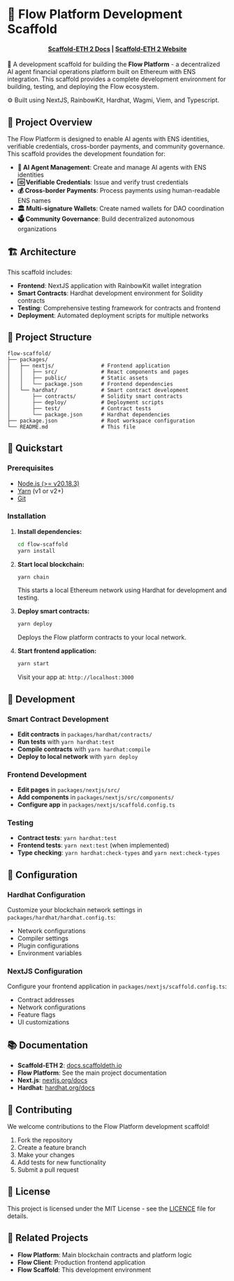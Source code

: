 # 🌊 Flow Platform Development Scaffold

<h4 align="center">
  <a href="https://docs.scaffoldeth.io">Scaffold-ETH 2 Docs</a> |
  <a href="https://scaffoldeth.io">Scaffold-ETH 2 Website</a>
</h4>

🧪 A development scaffold for building the **Flow Platform** - a decentralized AI agent financial operations platform built on Ethereum with ENS integration. This scaffold provides a complete development environment for building, testing, and deploying the Flow ecosystem.

⚙️ Built using NextJS, RainbowKit, Hardhat, Wagmi, Viem, and Typescript.

## 🎯 Project Overview

The Flow Platform is designed to enable AI agents with ENS identities, verifiable credentials, cross-border payments, and community governance. This scaffold provides the development foundation for:

- **🤖 AI Agent Management**: Create and manage AI agents with ENS identities
- **🆔 Verifiable Credentials**: Issue and verify trust credentials
- **💰 Cross-border Payments**: Process payments using human-readable ENS names
- **🏛️ Multi-signature Wallets**: Create named wallets for DAO coordination
- **🗳️ Community Governance**: Build decentralized autonomous organizations

## 🏗️ Architecture

This scaffold includes:

- **Frontend**: NextJS application with RainbowKit wallet integration
- **Smart Contracts**: Hardhat development environment for Solidity contracts
- **Testing**: Comprehensive testing framework for contracts and frontend
- **Deployment**: Automated deployment scripts for multiple networks

## 📁 Project Structure

```
flow-scaffold/
├── packages/
│   ├── nextjs/               # Frontend application
│   │   ├── src/              # React components and pages
│   │   ├── public/           # Static assets
│   │   └── package.json      # Frontend dependencies
│   └── hardhat/              # Smart contract development
│       ├── contracts/        # Solidity smart contracts
│       ├── deploy/           # Deployment scripts
│       ├── test/             # Contract tests
│       └── package.json      # Hardhat dependencies
├── package.json              # Root workspace configuration
└── README.md                 # This file
```

## 🚀 Quickstart

### Prerequisites

- [Node.js (>= v20.18.3)](https://nodejs.org/en/download/)
- [Yarn](https://yarnpkg.com/getting-started/install) (v1 or v2+)
- [Git](https://git-scm.com/downloads)

### Installation

1. **Install dependencies:**
   ```bash
   cd flow-scaffold
   yarn install
   ```

2. **Start local blockchain:**
   ```bash
   yarn chain
   ```
   This starts a local Ethereum network using Hardhat for development and testing.

3. **Deploy smart contracts:**
   ```bash
   yarn deploy
   ```
   Deploys the Flow platform contracts to your local network.

4. **Start frontend application:**
   ```bash
   yarn start
   ```
   Visit your app at: `http://localhost:3000`

## 🧪 Development

### Smart Contract Development

- **Edit contracts** in `packages/hardhat/contracts/`
- **Run tests** with `yarn hardhat:test`
- **Compile contracts** with `yarn hardhat:compile`
- **Deploy to local network** with `yarn deploy`

### Frontend Development

- **Edit pages** in `packages/nextjs/src/`
- **Add components** in `packages/nextjs/src/components/`
- **Configure app** in `packages/nextjs/scaffold.config.ts`

### Testing

- **Contract tests**: `yarn hardhat:test`
- **Frontend tests**: `yarn next:test` (when implemented)
- **Type checking**: `yarn hardhat:check-types` and `yarn next:check-types`

## 🔧 Configuration

### Hardhat Configuration

Customize your blockchain network settings in `packages/hardhat/hardhat.config.ts`:

- Network configurations
- Compiler settings
- Plugin configurations
- Environment variables

### NextJS Configuration

Configure your frontend application in `packages/nextjs/scaffold.config.ts`:

- Contract addresses
- Network configurations
- Feature flags
- UI customizations

## 📚 Documentation

- **Scaffold-ETH 2**: [docs.scaffoldeth.io](https://docs.scaffoldeth.io)
- **Flow Platform**: See the main project documentation
- **Next.js**: [nextjs.org/docs](https://nextjs.org/docs)
- **Hardhat**: [hardhat.org/docs](https://hardhat.org/docs)

## 🤝 Contributing

We welcome contributions to the Flow Platform development scaffold!

1. Fork the repository
2. Create a feature branch
3. Make your changes
4. Add tests for new functionality
5. Submit a pull request

## 📄 License

This project is licensed under the MIT License - see the [LICENCE](LICENCE) file for details.

## 🔗 Related Projects

- **Flow Platform**: Main blockchain contracts and platform logic
- **Flow Client**: Production frontend application
- **Flow Scaffold**: This development environment